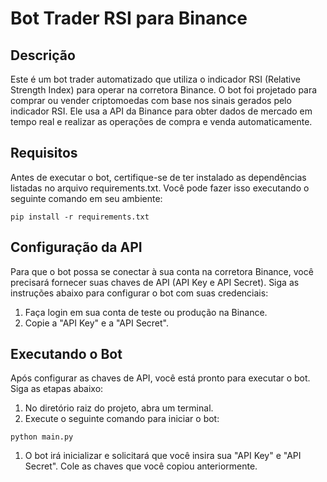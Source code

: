 # Bot Trader RSI para Binance

## Descrição

Este é um bot trader automatizado que utiliza o indicador RSI (Relative Strength Index) para operar na corretora Binance. O bot foi projetado para comprar ou vender criptomoedas com base nos sinais gerados pelo indicador RSI. Ele usa a API da Binance para obter dados de mercado em tempo real e realizar as operações de compra e venda automaticamente.

## Requisitos

Antes de executar o bot, certifique-se de ter instalado as dependências listadas no arquivo requirements.txt. Você pode fazer isso executando o seguinte comando em seu ambiente:

``` pip install -r requirements.txt ```

## Configuração da API

Para que o bot possa se conectar à sua conta na corretora Binance, você precisará fornecer suas chaves de API (API Key e API Secret). Siga as instruções abaixo para configurar o bot com suas credenciais:

1. Faça login em sua conta de teste ou produção na Binance.
2. Copie a "API Key" e a "API Secret".

## Executando o Bot

Após configurar as chaves de API, você está pronto para executar o bot. Siga as etapas abaixo:

1. No diretório raiz do projeto, abra um terminal.
2. Execute o seguinte comando para iniciar o bot:

``` python main.py ```

1. O bot irá inicializar e solicitará que você insira sua "API Key" e "API Secret". Cole as chaves que você copiou anteriormente.

